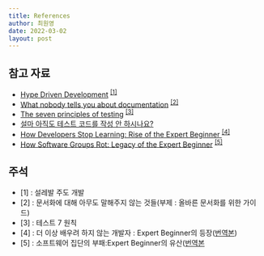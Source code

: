 ```yaml
---
title: References
author: 최원영
date: 2022-03-02
layout: post
---
```


## 참고 자료

- <a href="https://lazygyu.net/blog/hype_driven_development" target="_blank">Hype Driven Development</a> <sup>[[1]](#1)</sup>
- <a href="https://lazygyu.net/blog/secrets_of_documentation" target="_blank">What nobody tells you about documentation</a> <sup>[[2]](#2)</sup>
- <a href="https://www.boxuk.com/insight/the-seven-principles-of-testing/" target="_blank">The seven principles of testing</a> <sup>[[3]](#3)</sup>
- <a href="https://ssowonny.medium.com/%EC%84%A4%EB%A7%88-%EC%95%84%EC%A7%81%EB%8F%84-%ED%85%8C%EC%8A%A4%ED%8A%B8-%EC%BD%94%EB%93%9C%EB%A5%BC-%EC%9E%91%EC%84%B1-%EC%95%88-%ED%95%98%EC%8B%9C%EB%82%98%EC%9A%94-b54ec61ef91a" target="_blank">설마 아직도 테스트 코드를 작성 안 하시나요?</a>
- <a href="https://daedtech.com/how-developers-stop-learning-rise-of-the-expert-beginner/" target="_blank">How Developers Stop Learning: Rise of the Expert Beginner
</a> <sup>[[4]](#4)</sup>
- <a href="https://www.daedtech.com/how-software-groups-rot-legacy-of-the-expert-beginner">How Software Groups Rot: Legacy of the Expert Beginner</a> <sup>[[5]](#5)</sup>

## 주석

<ul>
    <li id="1">[1] : 설레발 주도 개발</li>
    <li id="2">[2] : 문서화에 대해 아무도 말해주지 않는 것들(부제 : 올바른 문서화를 위한 가이드)</li>
    <li id="3">[3] : 테스트 7 원칙</li>
    <li id="4">[4] : 더 이상 배우려 하지 않는 개발자 : Expert Beginner의 등장(<a href="https://medium.com/@jwyeom63/%EB%8D%94-%EC%9D%B4%EC%83%81-%EB%B0%B0%EC%9A%B0%EB%A0%A4-%ED%95%98%EC%A7%80-%EC%95%8A%EB%8A%94-%EA%B0%9C%EB%B0%9C%EC%9E%90-expert-beginner%EC%9D%98-%EB%93%B1%EC%9E%A5-dd40c40aeedf" target="_blank">번역본</a>)</li>
    <li id="5">[5] : 소프트웨어 집단의 부패:Expert Beginner의 유산(<a href="https://medium.com/@jwyeom63/%EC%86%8C%ED%94%84%ED%8A%B8%EC%9B%A8%EC%96%B4-%EC%A7%91%EB%8B%A8%EC%9D%98-%EB%B6%80%ED%8C%A8-expert-beginner%EC%9D%98-%EC%9C%A0%EC%82%B0-9d226b6ebde2" target="_blank">번역본</a>
</ul>
